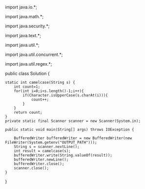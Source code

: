 import java.io.*;

import java.math.*;

import java.security.*;

import java.text.*;

import java.util.*;

import java.util.concurrent.*;

import java.util.regex.*;

public class Solution {

    static int camelcase(String s) {
        int count=1;
        for(int i=0;i<s.length()-1;i++){
            if(Character.isUpperCase(s.charAt(i))){
                count++;
            }
        }
        return count;
    }
    private static final Scanner scanner = new Scanner(System.in);
    
    public static void main(String[] args) throws IOException {
    
        BufferedWriter bufferedWriter = new BufferedWriter(new FileWriter(System.getenv("OUTPUT_PATH")));
        String s = scanner.nextLine();
        int result = camelcase(s);
        bufferedWriter.write(String.valueOf(result));
        bufferedWriter.newLine();
        bufferedWriter.close();
        scanner.close();
    }
}
